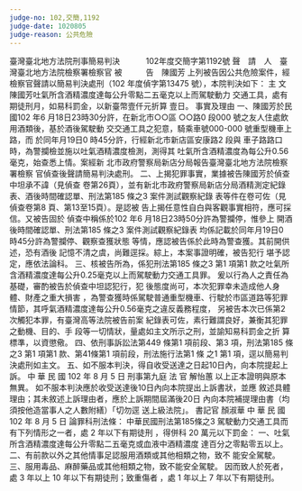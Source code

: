 ```yaml
---
judge-no: 102,交簡,1192
judge-date: 1020805
judge-reason: 公共危險
---
```


臺灣臺北地方法院刑事簡易判決　　　 102年度交簡字第1192號
聲　請　人　臺灣臺北地方法院檢察署檢察官
被　　　告　陳國芳
上列被告因公共危險案件，經檢察官聲請以簡易判決處刑（102
年度偵字第13475 號），本院判決如下：
    主      文
陳國芳吐氣所含酒精濃度達每公升零點二五毫克以上而駕駛動力
交通工具，處有期徒刑月，如易科罰金，以新臺幣壹仟元折算
壹日。
    事實及理由
一、陳國芳於民國102 年6 月18日23時30分許，在新北市○○區
    ○○路0 段000 號之友人住處飲用酒類後，基於酒後駕駛動
    交交通工具之犯意，騎乘車號000-000 號重型機車上路，而
    於同年月19日0 時45分許，行經新北市新店區安康路2 段與
    車子路路口時，為警攔檢並施以吐氣酒精濃度檢測，測得其
    吐氣所含酒精濃度為每公升0.56毫克，始查悉上情。案經新
    北市政府警察局新店分局報告臺灣臺北地方法院檢察署檢察
    官偵查後聲請簡易判決處刑。
二、上揭犯罪事實，業據被告陳國芳於偵查中坦承不諱（見偵查
    卷第26頁），並有新北市政府警察局新店分局酒精測定紀錄
    表、酒後時間確認單、刑法第185 條之3 案件測試觀察紀錄
    表等件在卷可佐（見偵查卷第8 頁、第13至15頁）。是認被
    告上揭任意性自白與客觀事實相符，應可採信。又被告固於
    偵查中稱係於102 年6 月18日23時50分許為警攔停，惟參上
    開酒後時間確認單、刑法第185 條之3 案件測試觀察紀錄表
    均係記載於同年月19日0 時45分許為警攔停、觀察查獲狀態
    等情，應認被告係於此時為警查獲。其前開供述，恐有酒後
    記憶不清之虞，尚難逕採。綜上，本案事證明確，被告犯行
    堪予認定，應依法論科。
三、核被告所為，係犯刑法第185 條之3 第1 項第1 款之吐氣所
    含酒精濃度達每公升0.25毫克以上而駕駛動力交通工具罪。
    爰以行為人之責任為基礎，審酌被告於偵查中坦認犯行，犯
    後態度尚可，本次犯罪幸未造成他人身體、財產之重大損害
    ，為警查獲時係駕駛普通重型機車、行駛於市區道路等犯罪
    情節，其呼氣酒精濃度達每公升0.56毫克之違反義務程度，
    另被告本次已係第2 次觸犯本罪，有臺灣高等法院被告前案
    紀錄表可佐，素行難謂良好，兼衡其犯罪之動機、目的、手
    段等一切情狀，量處如主文所示之刑，並諭知易科罰金之折
    算標準，以資懲儆。
四、依刑事訴訟法第449 條第1 項前段、第3 項，刑法第185 條
    之3 第1 項第1 款、第41條第1 項前段，刑法施行法第1 條
    之1 第1 項，逕以簡易判決處刑如主文。
五、如不服本判決，得自收受送達之日起10日內，向本院提起上
    訴。
中    華    民    國   102    年    8     月    5     日
                  刑事第九庭    法  官  解怡蕙
以上正本證明與原本無異。
如不服本判決應於收受送達後10日內向本院提出上訴書狀，並應
敘述具體理由；其未敘述上訴理由者，應於上訴期間屆滿後20日
內向本院補提理由書（均須按他造當事人之人數附繕）「切勿逕
送上級法院」。
                                書記官  顏淑華
中    華    民    國   102    年    8     月    5     日
論罪科刑法條：
中華民國刑法第185條之3
駕駛動力交通工具而有下列情形之一者，處 2 年以下有期徒刑
，得併科 20 萬元以下罰金：
一、吐氣所含酒精濃度達每公升零點二五毫克或血液中酒精濃度
    達百分之零點零五以上。
二、有前款以外之其他情事足認服用酒類或其他相類之物，致不
    能安全駕駛。
三、服用毒品、麻醉藥品或其他相類之物，致不能安全駕駛。
因而致人於死者，處 3 年以上 10 年以下有期徒刑；致重傷者
，處 1 年以上 7 年以下有期徒刑。